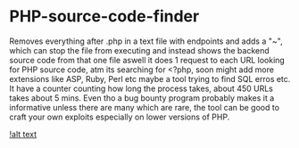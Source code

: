 # PHP-source-code-finder
Removes everything after .php in a text file with endpoints and adds a "~", which can stop the file from executing and instead shows the backend source code from that one file aswell it does 1 request to each 
URL looking for PHP source code, atm its searching for <?php, soon might add more extensions like ASP, Ruby, Perl etc maybe a tool trying to find SQL erros etc. 
It have a counter counting how long the process takes, about 450 URLs takes about 5 mins. Even tho a bug bounty program probably makes it a informative unless there are many which are rare, the tool can be good to craft your own exploits 
especially on lower versions of PHP. 

[!alt text](https://github.com/a6thmfsin/PHP-source-code-finder/blob/main/sourcecodefinderphp.png)

